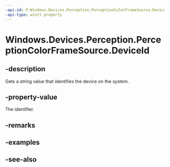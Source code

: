 ----api-id: P:Windows.Devices.Perception.PerceptionColorFrameSource.DeviceId
-api-type: winrt property
---<!-- Property syntaxpublic string DeviceId { get; }--># Windows.Devices.Perception.PerceptionColorFrameSource.DeviceId## -descriptionGets a string value that identifies the device on the system.## -property-valueThe identifier.## -remarks## -examples## -see-also